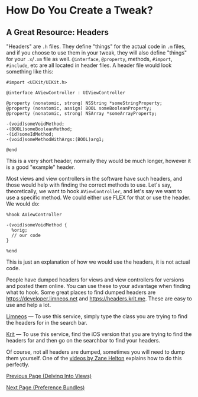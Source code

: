 # How Do You Create a Tweak?

## A Great Resource: Headers

"Headers" are `.h` files. They define "things" for the actual code in `.m` files, and if you choose to use them in your tweak, they will also define "things" for your `.x`/`.xm` file as well. `@interface`, `@property`, methods, `#import`, `#include`, etc are all located in header files. A header file would look something like this:

```objc
#import <UIKit/UIKit.h>

@interface AViewController : UIViewController

@property (nonatomic, strong) NSString *someStringProperty;
@property (nonatomic, assign) BOOL someBooleanProperty;
@property (nonatomic, strong) NSArray *someArrayProperty;

-(void)someVoidMethod;
-(BOOL)someBooleanMethod;
-(id)someIdMethod;
-(void)someMethodWithArgs:(BOOL)arg1;

@end
```

This is a very short header, normally they would be much longer, however it is a good "example" header.

Most views and view controllers in the software have such headers, and those would help with finding the correct methods to use. Let's say, theoretically, we want to hook `AViewController`, and let's say we want to use a specific method. We could either use FLEX for that or use the header. We would do:

```objc
%hook AViewController

-(void)someVoidMethod {
  %orig;
  // our code
}

%end
```

This is just an explanation of how we would use the headers, it is not actual code.

People have dumped headers for views and view controllers for versions and posted them online. You can use these to your advantage when finding what to hook. Some great places to find dumped headers are https://developer.limneos.net and https://headers.krit.me. These are easy to use and help a lot.

<a href="https://developer.limneos.net">Limneos</a> — To use this service, simply type the class you are trying to find the headers for in the search bar.

<a href="https://headers.krit.me">Krit</a> — To use this service, find the iOS version that you are trying to find the headers for and then go on the searchbar to find your headers.

Of course, not all headers are dumped, sometimes you will need to dump them yourself. One of the <a href="https://www.youtube.com/watch?v=M8HzCj0aKpw">videos by Zane Helton</a> explains how to do this perfectly.


<a href="https://github.com/NightwindDev/Tweak-Tutorial/blob/main/p3_views.md">Previous Page (Delving Into Views)</a>

<a href="https://github.com/NightwindDev/Tweak-Tutorial/blob/main/p5_prefbundle.md">Next Page (Preference Bundles)</a>

